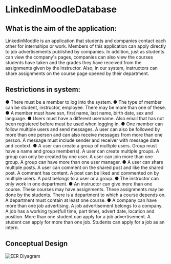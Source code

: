 # LinkedinMoodleDatabase

## What is the aim of the application:
LinkedinModdle is an application that students and companies contact each
other for internships or work. Members of this application can apply directly to
job advertisements published by companies. In addition, just as students can
view the company's pages, companies can also view the courses students have
taken and the grades they have received from the assignments given by the
instructor. Also, in our system, instructors can share assignments on the course
page opened by their department.

## Restrictions in system:
● There must be a member to log into the system.
● The type of member can be student, instructor, employee. There may be more
than one of these.
● A member must have ssn, first name, last name, birth date, sex and language.
● Users must have a different username. Also email that has not been registered
before must be used when logging in.
● One member can follow multiple users and send messages. A user can also be
followed by more than one person and can also receive messages from more
than one person. A message must include sender and receiver with message
date and context.
● A user can create a group of multiple users. Group must have a name and
group member(s). A user can create multiple groups. A group can only be created
by one user. A user can join more than one group. A group can have more than
one user manager.
● A user can share multiple posts. A user can comment on the shared post and
like the shared post. A comment has content. A post can be liked and
commented on by multiple users. A post belongs to a user or a group.
● The instructor can only work in one department.
● An instructor can give more than one course. These courses may have
assignments. These assignments may be done by the students. There is a
department to which a course depends on. A department must contain at least
one course.
● A company can have more than one job advertising. A job advertisement
belongs to a company. A job has a working type(full time, part time), advert date,
location and position. More than one student can apply for a job advertisement.
A student can apply for more than one job. Students can apply for a job as an
intern.

## Conceptual Design

![EER Diyagram](https://user-images.githubusercontent.com/58903206/153720765-5667ec62-070f-49c6-a2f5-b311249a467a.png)

